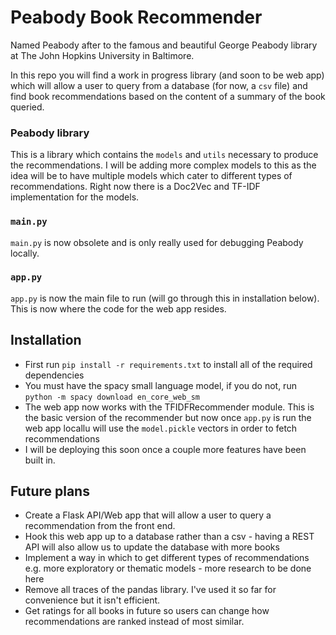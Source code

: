 # Peabody Book Recommender 
Named Peabody after to the famous and beautiful George Peabody library at The John Hopkins University in Baltimore.

In this repo you will find a work in progress library (and soon to be web app) which will allow a user to query from a database 
(for now, a `csv` file) and find book recommendations based on the content of a summary of the book queried.

### Peabody library
This is a library which contains the `models` and `utils` necessary to produce the recommendations. I will be adding more complex models to this
as the idea will be to have multiple models which cater to different types of recommendations. Right now there is a Doc2Vec
and TF-IDF implementation for the models. 

### `main.py`

`main.py` is now obsolete and is only really used for debugging Peabody locally.

### `app.py`

`app.py` is now the main file to run (will go through this in installation below). This is now where the code for the web 
app resides.

## Installation

- First run `pip install -r requirements.txt` to install all of the required dependencies
- You must have the spacy small language model, if you do not, run `python -m spacy download en_core_web_sm`
- The web app now works with the TFIDFRecommender module. This is the basic version of the recommender but now once `app.py`
is run the web app locallu will use the `model.pickle` vectors in order to fetch recommendations
- I will be deploying this soon once a couple more features have been built in.

## Future plans 

- Create a Flask API/Web app that will allow a user to query a recommendation from the front end.
- Hook this web app up to a database rather than a csv - having a REST API will also allow us to update the database 
with more books
- Implement a way in which to get different types of recommendations e.g. more exploratory or thematic models - more research to be done here
- Remove all traces of the pandas library. I've used it so far for convenience but it isn't efficient.
- Get ratings for all books in future so users can change how recommendations are ranked instead of most similar.